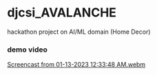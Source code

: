 # djcsi_AVALANCHE

hackathon project on AI/ML domain (Home Decor)

### demo video

[Screencast from 01-13-2023 12:33:48 AM.webm](./Demo.webm)
